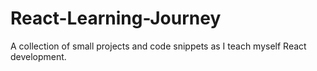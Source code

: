 # React-Learning-Journey
A collection of small projects and code snippets as I teach myself React development.
